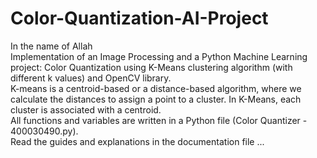 ﻿# Color-Quantization-AI-Project
In the name of Allah <br />
Implementation of an Image Processing and a Python Machine Learning project: Color Quantization using K-Means clustering algorithm (with different k values) and OpenCV library. <br />
K-means is a centroid-based or a distance-based algorithm, where we calculate the distances to assign a point to a cluster. In K-Means, each cluster is associated with a centroid. <br />
All functions and variables are written in a Python file (Color Quantizer - 400030490.py). <br />
Read the guides and explanations in the documentation file ...

